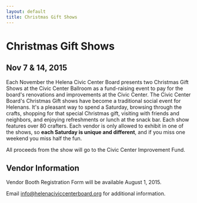 ```yaml
---
layout: default
title: Christmas Gift Shows
---
```


# Christmas Gift Shows

## Nov 7 & 14, 2015

Each November the Helena Civic Center Board presents two Christmas Gift Shows at the Civic Center Ballroom as a fund-raising event to pay for the board's renovations and improvements at the Civic Center.  The Civic Center Board's Christmas Gift shows have become a traditional social event for Helenans.  It's a pleasant way to spend a Saturday, browsing through the crafts, shopping for that special Christmas gift, visiting with friends and neighbors, and enjoying refreshments or lunch at the snack bar. Each show features over 80 crafters.  Each vendor is only allowed to exhibit in one of the shows, so **each Saturday is unique and different**, and if you miss one weekend you miss half the fun.

All proceeds from the show will go to the Civic Center Improvement Fund.

## Vendor Information

Vendor Booth Registration Form will be available August 1, 2015.

Email <info@helenaciviccenterboard.org> for additional information.
